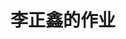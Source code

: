 <!DOCTYPE html>
<html lang="en">
<head>
    <meta charset="UTF-8">
    
</head>
<body>
    <h1>李正鑫的作业</h1>
</body>
</html>
